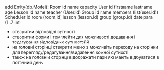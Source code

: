 add Entity(db.Model):
	Room
		id
		name
		capacity
	User
		id
		firstname
		lastname
        age
    Lesson
		id
		name
		teacher (User.id)
	Group
		id
		name
		members (list(user.id))
	Sсheduler
		id
		room (room.id)
		lesson (lesson.id)
		group (group.id)
		date
		para (1..7 int)
    
* створитии відповідні сутності
* створитии форми і темплейти для можливості додавання і тедагування відповідних сутностейй
* на головні сторінці створити меню з можливіть переходу на сторінки для перегляду/редагування/видалення кожної сутності 
* також на головній сторінці відображати пари які мають відбуватися в поточний день